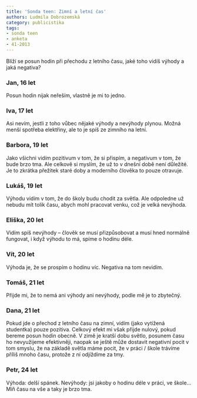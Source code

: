 ```yaml
---
title: 'Sonda teen: Zimní a letní čas'
authors: Ludmila Dobrozemská
category: publicistika
tags:
- sonda teen
- anketa
- 41-2013
---
```


Blíží se posun hodin při přechodu z letního času, jaké toho vidíš výhody a jaká negativa?

### Jan, 16 let
Posun hodin nijak neřeším, vlastně je mi to jedno.

### Iva, 17 let
Asi nevím, jestli z toho vůbec nějaké výhody a nevýhody plynou. Možná menší spotřeba elektřiny, ale to je spíš ze zimního na letní.

### Barbora, 19 let
Jako všichni vidím pozitivum v tom, že si přispím, a negativum v tom, že bude brzo tma. Ale celkově si myslím, že už to v dnešní době není důležité. Je to zkrátka přežitek staré doby a moderního člověka to pouze otravuje.

### Lukáš, 19 let
Výhodu vidím v tom, že do školy budu chodit za světla. Ale odpoledne už nebudu mít tolik času, abych mohl pracovat venku, což je velká nevýhoda.

### Eliška, 20 let
Vidím spíš nevýhody – člověk se musí přizpůsobovat a musí hned normálně fungovat, i když výhodu to má, spíme o hodinu déle.

### Vít, 20 let
Výhoda je, že se prospím o hodinu víc. Negativa na tom nevidím.

### Tomáš, 21 let
Přijde mi, že to nemá ani výhody ani nevýhody, podle mě je to zbytečný.

### Dana, 21 let
Pokud jde o přechod z letního času na zimní, vidím (jako vytížená studentka) pouze pozitiva. Celkový efekt mi však přijde nulový, pokud bereme posun hodin obecně. V zimě je kratší dobu světlo, posunem času ho nevyužijeme efektivněji, naopak se ještě může dostavit negativní pocit v tom smyslu, že na základě světla máme pocit, že v práci / škole trávíme příliš mnoho času, protože z ní odjíždíme za tmy.

### Petr, 24 let
Výhoda: delší spánek. Nevýhody: jsi jakoby o hodinu déle v práci, ve škole… Míň času na vše a taky je brzo tma.
